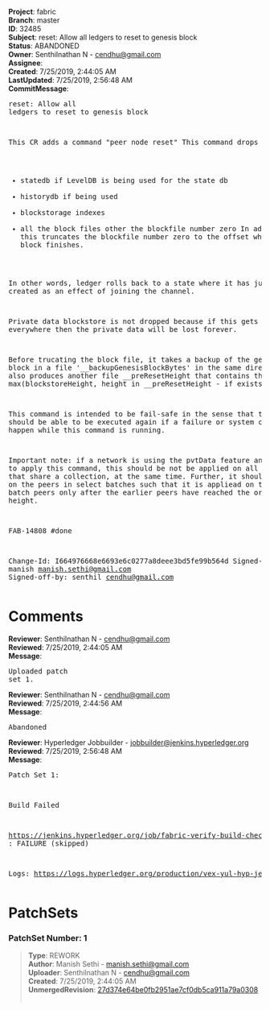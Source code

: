 <strong>Project</strong>: fabric<br><strong>Branch</strong>: master<br><strong>ID</strong>: 32485<br><strong>Subject</strong>: reset: Allow all ledgers to reset to genesis block<br><strong>Status</strong>: ABANDONED<br><strong>Owner</strong>: Senthilnathan N - cendhu@gmail.com<br><strong>Assignee</strong>:<br><strong>Created</strong>: 7/25/2019, 2:44:05 AM<br><strong>LastUpdated</strong>: 7/25/2019, 2:56:48 AM<br><strong>CommitMessage</strong>:<br><pre>reset: Allow all ledgers to reset to genesis block

This CR adds a command "peer node reset"
This command drops
 - statedb if LevelDB is being used for the state db
 - historydb if being used
 - blockstorage indexes
 - all the block files other the blockfile number zero
In addition, this truncates the blockfile number zero
to the offset where the genesis block finishes.

In other words, ledger rolls back to a state where it has
just been created as an effect of joining the channel.

Private data blockstore is not dropped because if this gets
dropped everywhere then the private data will be lost forever.

Before trucating the block file, it takes a backup of
the genesis block in a file '__backupGenesisBlockBytes' in the
same directory. It also produces another file __preResetHeight
that contains the max(blockstoreHeight,
height in __preResetHeight - if exists)

This command is intended to be fail-safe in the sense that
this should be able to be executed again if a failure or
system crash is to happen while this command is running.

Important note: if a network is using the pvtData feature
and needs to apply this command, this should be not be applied
on all the peers that share a collection, at the same time.
Further, it should be applied on the peers in select
batches such that it is appliead on the later batch peers
only after the earlier peers have reached the original block
height.

FAB-14808 #done

Change-Id: I664976668e6693e6c0277a8deee3bd5fe99b564d
Signed-off-by: manish <manish.sethi@gmail.com>
Signed-off-by: senthil <cendhu@gmail.com>
</pre><h1>Comments</h1><strong>Reviewer</strong>: Senthilnathan N - cendhu@gmail.com<br><strong>Reviewed</strong>: 7/25/2019, 2:44:05 AM<br><strong>Message</strong>: <pre>Uploaded patch set 1.</pre><strong>Reviewer</strong>: Senthilnathan N - cendhu@gmail.com<br><strong>Reviewed</strong>: 7/25/2019, 2:44:56 AM<br><strong>Message</strong>: <pre>Abandoned</pre><strong>Reviewer</strong>: Hyperledger Jobbuilder - jobbuilder@jenkins.hyperledger.org<br><strong>Reviewed</strong>: 7/25/2019, 2:56:48 AM<br><strong>Message</strong>: <pre>Patch Set 1:

Build Failed 

https://jenkins.hyperledger.org/job/fabric-verify-build-checks-x86_64/15698/ : FAILURE (skipped)

Logs: https://logs.hyperledger.org/production/vex-yul-hyp-jenkins-3/fabric-verify-build-checks-x86_64/15698</pre><h1>PatchSets</h1><h3>PatchSet Number: 1</h3><blockquote><strong>Type</strong>: REWORK<br><strong>Author</strong>: Manish Sethi - manish.sethi@gmail.com<br><strong>Uploader</strong>: Senthilnathan N - cendhu@gmail.com<br><strong>Created</strong>: 7/25/2019, 2:44:05 AM<br><strong>UnmergedRevision</strong>: [27d374e64be0fb2951ae7cf0db5ca911a79a0308](https://github.com/hyperledger-gerrit-archive/fabric/commit/27d374e64be0fb2951ae7cf0db5ca911a79a0308)<br><br></blockquote>